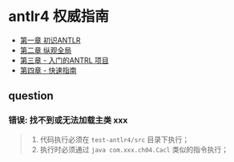 # antlr4 权威指南

- [第一章 初识ANTLR](./ch01/ch01.md)
- [第二章 纵观全局](./ch02/ch02.md)
- [第三章 - 入门的ANTRL 项目](./ch03/ch03.md)
- [第四章 - 快速指南](./ch04/ch04.md)

## question

### 错误: 找不到或无法加载主类 xxx

>1. 代码执行必须在 `test-antlr4/src` 目录下执行；
>2. 执行时必须通过 `java com.xxx.ch04.Cacl` 类似的指令执行；
